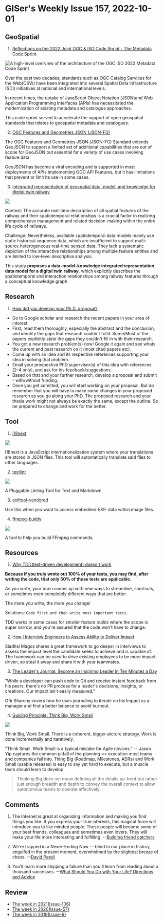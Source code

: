 # GISer's Weekly Issue 157, 2022-10-01

## GeoSpatial

1. [Reflections on the 2022 Joint OGC & ISO Code Sprint - The Metadata Code Sprint](https://www.ogc.org/blog/4790)

![A high-level overview of the architecture of the OGC ISO 2022 Metadata Code Sprint](https://www.ogc.org/pub/www/files/blog/MetadSprintBlog_architecture.jpg)

Over the past two decades, standards such as OGC Catalog Services for the Web(CSW) have been integrated into several Spatial Data Infrastructure (SDI) initiatives at national and international levels.

In recent times, the uptake of JavaScript Object Notation (JSON)and Web Application Programming Interfaces (APIs) has necessitated the modernization of existing metadata and catalogue approaches.

This code sprint served to accelerate the support of open geospatial standards that relates to geospatial metadata and catalogues.

2. [OGC Features and Geometries JSON (JSON-FG)](https://github.com/opengeospatial/ogc-feat-geo-json)

The OGC Features and Geometries JSON (JSON-FG) Standard extends GeoJSON to support a limited set of additional capabilities that are out of scope for GeoJSON but essential for a variety of use cases involving feature data.

GeoJSON has become a viral encoding and is supported in most deployments of APIs implementing OGC API Features, but it has limitations that prevent or limit its use in some cases.

3. [Integrated representation of geospatial data, model, and knowledge for digital twin railway](https://www.tandfonline.com/doi/full/10.1080/17538947.2022.2127949?af=R)

![](https://www.tandfonline.com/na101/home/literatum/publisher/tandf/journals/content/tjde20/2022/tjde20.v015.i01/17538947.2022.2127949/20220927/images/medium/tjde_a_2127949_f0001_oc.jpg)

Context: The accurate real-time description of all spatial features of the railway and their spatiotemporal relationships is a crucial factor in realizing comprehensive management and related decision-making within the entire life cycle of railways.

Challenge: Nevertheless, available spatiotemporal data models mainly use static historical sequence data, which are insufficient to support multi-source heterogeneous real-time sensed data. They lack a systematic depiction of the interactive relationships among multiple feature entities and are limited to low-level descriptive analysis.

This study **proposes a data-model-knowledge integrated representation data model for a digital twin railway**, which explicitly describes the spatiotemporal and interaction relationships among railway features through a conceptual knowledge graph.

## Research

1. [How did you develop your Ph.D. proposal?](https://www.quora.com/How-did-you-develop-your-Ph-D-proposal)

- Go to Google scholar and research the recent papers in your area of interest.
- First, read them thoroughly, especially the abstract and the conclusion, and identify the gaps that research couldn't fulfil. Some/Most of the papers explicitly state the gaps they couldn't fill in with their research.
- You got a new research problem(s) now! Google it again and see whats the current and past research on it (most cited papers etc).
- Come up with an idea and its respective references supporting your idea in solving that problem.
- Email your prospective PhD supervisor(s) of this idea with references (2–4 only), and ask for his feedback/suggestions.
- Based on that and your further research, develop a proposal and submit - with/without funding.
- Once you get admitted, you will start working on your proposal. But do remember that you will have to make some changes in your proposed research as you go along your PhD. The proposed research and your thesis work might not always be exactly the same, except the outline. So be prepared to change and work for the better.

## Tool

1. [i18next](https://translate.i18next.com/)

![](https://res.cloudinary.com/cpress/image/upload/w_1280,e_sharpen:60,q_auto/gphi3erjesnfoahl6wf5.jpg)

i18next is a JavaScript internationalization system where your translations are stored in JSON files. This tool will automatically translate said files to other languages.

2. [textlint](https://textlint.github.io/)

![](https://github.com/textlint/textlint/raw/master/docs/assets/screenshot-lint-pretty-error.png)

A Pluggable Linting Tool for Text and Markdown

3. [exiftool-vendored](https://github.com/photostructure/exiftool-vendored.js)

Use this when you want to access embedded EXIF data within image files.

4. [ffmpeg-buddy](https://evanhahn.github.io/ffmpeg-buddy/)

![](https://cdn.beekka.com/blogimg/asset/202206/bg2022060904.webp)

A tool to help you build FFmpeg commands.

## Resources

1. [Why TDD(test-driven development) doesn't work](https://medium.com/@bsemaj/when-tdd-test-driven-development-doesnt-work-64ce0936611c)

**Because if you truly wrote out 100% of your tests, you may find, after writing the code, that only 50% of those tests are applicable.**

As you write, your brain comes up with new ways to streamline, shortcuts, or sometimes even completely different ways that are better.

The more you write, the more you change!

Solutions: `Code first and then write most important tests.`

TDD works in some cases for smaller feature builds where the scope is super narrow, and you're assured that the code won't have to change.

2. [How I Interview Engineers to Assess Ability to Deliver Impact](https://www.metaview.ai/resources/blog/how-i-interview-engineers-to-assess-ability-to-deliver-impact)

Siadhal Magos shares a great framework to go deeper in interviews to assess the impact level the candidate seeks to achieve and is capable of. The framework can be used to drive existing employees to be more impact-driven, so steal it away and share it with your teammates.

3. [The Leader's Journal: Become an Inspiring Leader in Ten Minutes a Day](https://leaddev.com/leadership-skills/leaders-journal-become-inspiring-leader-ten-minutes-day)

"While a developer can push code to Git and receive instant feedback from his peers, there's no PR process for a leader's decisions, insights, or creations. Our Impact isn't easily measured."

Ofir Sharony covers how he uses journaling to iterate on his Impact as a manager and find a better balance to avoid burnout.

4. [Guiding Principle: Think Big, Work Small](https://jchyip.medium.com/guiding-principle-think-big-work-small-8fb1fce6dd97)

![](https://miro.medium.com/max/720/1*nMGnnUl-dyIxd1L3RH6UQA.png)

Think Big, Work Small. There is a coherent, bigger-picture strategy. Work is done incrementally and iteratively.

"Think Small, Work Small is a typical mistake for Agile novices." -- Jason Yip captures the common pitfall of the planning <> execution most teams and companies fall into. Thing Big (Roadmap, Milestones, ADRs) and Work Small (usable releases) is easy to say yet hard to execute, but a muscle team should learn to develop.

> Thinking Big does not mean defining all the details up-front but rather just enough breadth and depth to convey the overall context to allow autonomous teams to operate effectively.

## Comments

1. The Internet is great at organizing information and making you find things you like. If you express your true interests, this magical force will introduce you to like minded people. These people will become some of your best friends, colleagues and sometimes even lovers. They will make your life more interesting and fulfilling.
   --[Building friend catchers](https://ferrucc.io/posts/friendcatchers/)

2. We're trapped in a Never-Ending Now — blind to our place in history, engulfed in the present moment, overwhelmed by the slightest breeze of chaos.
   --[David Perell](https://perell.com/essay/never-ending-now/)

3. You'll learn more shipping a failure than you'll learn from reading about a thousand successes.
   --[What Should You Do with Your Life? Directions and Advice](https://guzey.com/personal/what-should-you-do-with-your-life/)

## Review

- [The week in 2021(Issue-106)](https://github.com/lkcozy/weekly/blob/master/docs/2021/issue-106.md)
- [The week in 2020(Issue-57)](https://github.com/lkcozy/weekly/blob/master/docs/2020/issue-57.md)
- [The week in 2019(Issue-9)](https://github.com/lkcozy/weekly/blob/master/docs/2019/issue-9.md)
